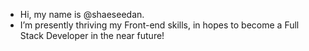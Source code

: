 - Hi, my name is @shaeseedan.
- I’m presently thriving my Front-end skills, in hopes to become a Full Stack Developer in the near future!

<!---
shaeseedan/shaeseedan is a ✨ special ✨ repository because its `README.md` (this file) appears on your GitHub profile.
You can click the Preview link to take a look at your changes.
--->
